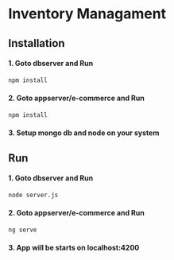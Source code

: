 # Inventory Managament

## Installation
#### 1. Goto dbserver and Run
```bash
npm install
```
#### 2. Goto appserver/e-commerce and Run
```bash
npm install
```
#### 3. Setup mongo db and node on your system

## Run
#### 1. Goto dbserver and Run
```bash
node server.js
```
#### 2. Goto appserver/e-commerce and Run
```bash
ng serve 
```

#### 3. App will be starts on localhost:4200

